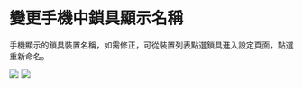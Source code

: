 # 變更手機中鎖具顯示名稱

手機顯示的鎖具裝置名稱，如需修正，可從裝置列表點選鎖具進入設定頁面，點選重新命名。

![](https://userstartw.files.wordpress.com/2018/12/Screenshot_2018-12-21-14-08-32-050_com.userstar.phonekey.png)  ![](https://userstartw.files.wordpress.com/2018/12/Screenshot_2018-12-25-15-39-18-833_com.userstar.phonekey.png)

